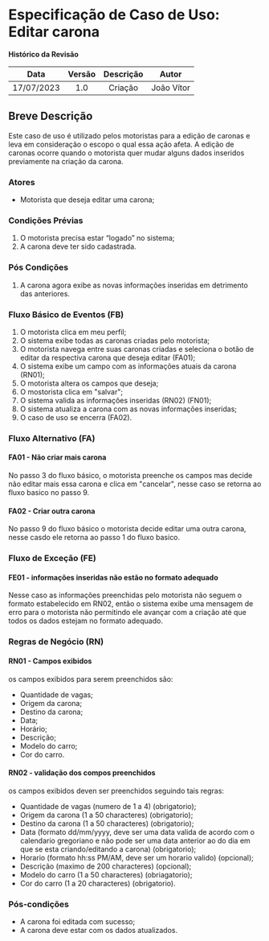 # Especificação de Caso de Uso: Editar carona

**Histórico da Revisão**


|**Data**|**Versão**|**Descrição**|**Autor**|
| :-: | :-: | :-: | :-: |
|17/07/2023|1.0|Criação|João Vítor|


## **Breve Descrição**
Este caso de uso é utilizado pelos motoristas para a edição de caronas e leva em consideração o escopo o qual essa ação afeta. A edição de caronas ocorre quando o motorista quer mudar alguns dados inseridos previamente na criação da carona.

### Atores
- Motorista que deseja editar uma carona;

### Condições Prévias
   1. O motorista precisa estar “logado” no sistema;
   2. A carona deve ter sido cadastrada.

### **Pós Condições**
   1. A carona agora exibe as novas informações inseridas em detrimento das anteriores.

### **Fluxo Básico de Eventos (FB)**
   1. O motorista clica em meu perfil;
   2. O sistema exibe todas as caronas criadas pelo motorista;
   3. O motorista navega entre suas caronas criadas e seleciona o botão de editar da respectiva carona que deseja editar (FA01);
   4. O sistema exibe um campo com as informações atuais da carona (RN01);
   5. O motorista altera os campos que deseja;
   6. O mostorista clica em "salvar";
   7. O sistema valida as informações inseridas (RN02) (FN01);
   8. O sistema atualiza a carona com as novas informações inseridas;
   9. O caso de uso se encerra (FA02).

### **Fluxo Alternativo (FA)**

#### **FA01 - Não criar mais carona**
   No passo 3 do fluxo básico, o motorista preenche os campos mas decide não editar mais essa carona e clica em "cancelar", nesse caso se retorna ao fluxo basico no passo 9.

#### **FA02 - Criar outra carona**
   No passo 9 do fluxo básico o motorista decide editar uma outra carona, nesse casdo ele retorna ao passo 1 do fluxo basico.

### **Fluxo de Exceção (FE)**

#### **FE01 - informações inseridas não estão no formato adequado**
Nesse caso as informações preenchidas pelo motorista não seguem o formato estabelecido em RN02, então o sistema exibe uma mensagem de erro para o motorista não permitindo ele avançar com a criação até que todos os dados estejam no formato adequado.

### **Regras de Negócio (RN)**

#### **RN01 - Campos exibidos**
os campos exibidos para serem preenchidos são:
- Quantidade de vagas;
- Origem da carona;
- Destino da carona;
- Data;
- Horário;
- Descrição;
- Modelo do carro;
- Cor do carro.

#### **RN02 -  validação dos compos preenchidos**
os campos exibidos deven ser preenchidos seguindo tais regras:
- Quantidade de vagas (numero de 1 a 4) (obrigatorio);
- Origem da carona (1 a 50 characteres) (obrigatorio);
- Destino da carona (1 a 50 characteres) (obrigatorio);
- Data (formato dd/mm/yyyy, deve ser uma data valida de acordo com o calendario gregoriano e não pode ser uma data anterior ao do dia em que se esta criando/editando a carona) (obrigatorio);
- Horario (formato hh:ss PM/AM, deve ser um horario valido) (opcional);
- Descrição (maximo de 200 characteres) (opcional);
- Modelo do carro (1 a 50 characteres) (obriagatorio);
- Cor do carro (1 a 20 characteres) (obrigatorio).


### **Pós-condições**
- A carona foi editada com sucesso;
- A carona deve estar com os dados atualizados.